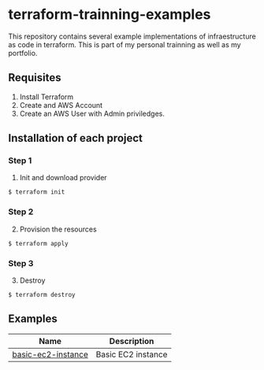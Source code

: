 # terraform-trainning-examples

This repository contains several example implementations of infraestructure as code in terraform. This is part of my personal 
trainning as well as my portfolio.

## Requisites
1. Install Terraform
2. Create and AWS Account
3. Create an AWS User with Admin priviledges.


## Installation of each project

### Step 1
1. Init and download provider
```
$ terraform init
```

### Step 2
2. Provision the resources
```
$ terraform apply
```

### Step 3
3. Destroy
```
$ terraform destroy
```

## Examples

| Name    | Description |
|---------|-------------|
| [basic-ec2-instance](https://github.com/LuisEspinosa7/terraform-trainning-examples/tree/main/1.simple-ec2) | Basic EC2 instance |
